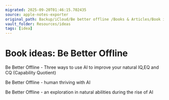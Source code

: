 ```yaml
---
migrated: 2025-09-20T01:46:15.702435
source: apple-notes-exporter
original_path: Backup/iCloud/Be better offline /Books & Articles/Book ideas- Be Better Offline.md
vault_folder: Resources/ideas
tags: [idea]
---
```

# Book ideas: Be Better Offline 

Be Better Offline - Three ways to use AI to improve your natural IQ,EQ and CQ
(Capability Quotient)

Be Better Offline - human thriving with AI

Be Better Offline - an exploration in natural abilities during the rise of AI
